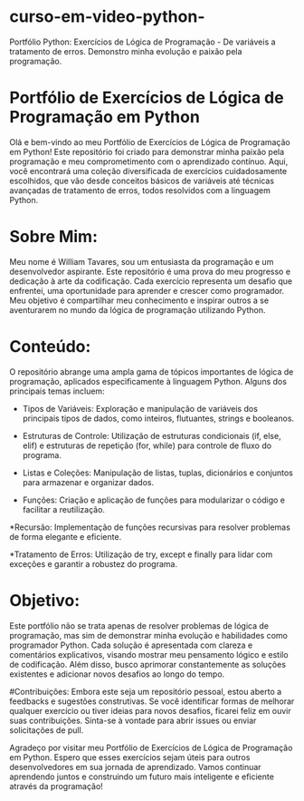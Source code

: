 # curso-em-video-python-
 Portfólio Python: Exercícios de Lógica de Programação - De variáveis a tratamento de erros. Demonstro minha evolução e paixão pela programação.

# Portfólio de Exercícios de Lógica de Programação em Python

Olá e bem-vindo ao meu Portfólio de Exercícios de Lógica de Programação em Python! Este repositório foi criado para demonstrar minha paixão pela programação e meu comprometimento com o aprendizado contínuo. Aqui, você encontrará uma coleção diversificada de exercícios cuidadosamente escolhidos, que vão desde conceitos básicos de variáveis até técnicas avançadas de tratamento de erros, todos resolvidos com a linguagem Python.

# Sobre Mim:
Meu nome é William Tavares, sou um entusiasta da programação e um desenvolvedor aspirante. Este repositório é uma prova do meu progresso e dedicação à arte da codificação. Cada exercício representa um desafio que enfrentei, uma oportunidade para aprender e crescer como programador. Meu objetivo é compartilhar meu conhecimento e inspirar outros a se aventurarem no mundo da lógica de programação utilizando Python.

# Conteúdo:
O repositório abrange uma ampla gama de tópicos importantes de lógica de programação, aplicados especificamente à linguagem Python. Alguns dos principais temas incluem:

* Tipos de Variáveis: Exploração e manipulação de variáveis dos principais tipos de dados, como inteiros, flutuantes, strings e booleanos.

* Estruturas de Controle: Utilização de estruturas condicionais (if, else, elif) e estruturas de repetição (for, while) para controle de fluxo do programa.

* Listas e Coleções: Manipulação de listas, tuplas, dicionários e conjuntos para armazenar e organizar dados.

* Funções: Criação e aplicação de funções para modularizar o código e facilitar a reutilização.

*Recursão: Implementação de funções recursivas para resolver problemas de forma elegante e eficiente.

*Tratamento de Erros: Utilização de try, except e finally para lidar com exceções e garantir a robustez do programa.

# Objetivo:
Este portfólio não se trata apenas de resolver problemas de lógica de programação, mas sim de demonstrar minha evolução e habilidades como programador Python. Cada solução é apresentada com clareza e comentários explicativos, visando mostrar meu pensamento lógico e estilo de codificação. Além disso, busco aprimorar constantemente as soluções existentes e adicionar novos desafios ao longo do tempo.

#Contribuições:
Embora este seja um repositório pessoal, estou aberto a feedbacks e sugestões construtivas. Se você identificar formas de melhorar qualquer exercício ou tiver ideias para novos desafios, ficarei feliz em ouvir suas contribuições. Sinta-se à vontade para abrir issues ou enviar solicitações de pull.

Agradeço por visitar meu Portfólio de Exercícios de Lógica de Programação em Python. Espero que esses exercícios sejam úteis para outros desenvolvedores em sua jornada de aprendizado. Vamos continuar aprendendo juntos e construindo um futuro mais inteligente e eficiente através da programação!
